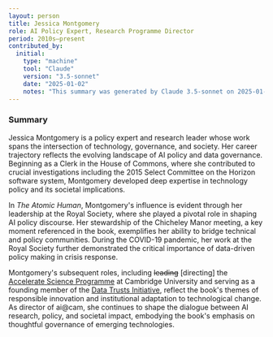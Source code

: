 ```yaml
---
layout: person
title: Jessica Montgomery
role: AI Policy Expert, Research Programme Director
period: 2010s–present
contributed_by:
  initial:
    type: "machine"
    tool: "Claude"
    version: "3.5-sonnet"
    date: "2025-01-02"
    notes: "This summary was generated by Claude 3.5-sonnet on 2025-01-02. It is based on input from Neil Lawrence about the individual's work and influence on the book."
---
```


<div class="machine-summary" markdown=1>

### Summary

Jessica Montgomery is a policy expert and research leader whose work spans the intersection of technology, governance, and society. Her career trajectory reflects the evolving landscape of AI policy and data governance. Beginning as a Clerk in the House of Commons, where she contributed to crucial investigations including the 2015 Select Committee on the Horizon software system, Montgomery developed deep expertise in technology policy and its societal implications.

In *The Atomic Human*, Montgomery's influence is evident through her leadership at the Royal Society, where she played a pivotal role in shaping AI policy discourse. Her stewardship of the Chicheley Manor meeting, a key moment referenced in the book, exemplifies her ability to bridge technical and policy communities. During the COVID-19 pandemic, her work at the Royal Society further demonstrated the critical importance of data-driven policy making in crisis response.

Montgomery's subsequent roles, including ~~leading~~ [directing] the [Accelerate Science Programme](/initiatives/accelerate-science/) at Cambridge University and serving as a founding member of the [Data Trusts Initiative](/initiatives/data-trusts-initiative/), reflect the book's themes of responsible innovation and institutional adaptation to technological change. As director of ai@cam, she continues to shape the dialogue between AI research, policy, and societal impact, embodying the book's emphasis on thoughtful governance of emerging technologies. 

</div>

